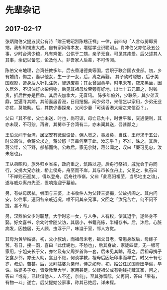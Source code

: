 先辈杂记
========================

2017-02-17
------------------------
张炳勋伯父提五叔公有诗「赠王甥昭烈陈甥正祥」一律，前四句「人言似舅即贤甥，我却知甥志大成。自有家风傳孝友，堪從学业识聪明」。肖冲伯父亦忆及五公事，少时台湾少粮，凡有鸡蛋，公供于二甥，亲子无食。可见其疼爱。后父述其人其事，余记以备忘，论及他人，非吾家人后辈，不可传阅。

陈伯父专地理，台湾任教多年，后去香港德美等国，尝职于联合国农业部。初，乡有婚约，悔之，妻以他女，生一子一女，后，离之再娶。
其子幼时聪敏，后于美国观影，遭身后人针扎注药，智退废矣；其女曾回黄华，时电未布，夜来黑坐，因久居外，不识油灯火柴何物，后见其祖母坟茔旁有好地，出七十五元置之，时钱贵，折后世亦是巨款。其后去加拿大，无音讯。
陈多年旅外，少联系，其少弟汉鼎，尝遍寻其踪，其前妻居香港，日用拮据，闻少弟寻，来信乞以家用，少弟无业亦贫，莫能助。后，其携少妻探亲，父问少妻「可读香港大嫂之来信否？」。

父曰「其不孝，父亡未送，时也，尚可谅，母亡已九十，时世平和，交通便利，其亦未现，不可恕。再者，其舅卒于台湾有二，亦未闻其送，吾甚鄙之」

王伯父间于台湾，居室安有微型设备，佣人觉之，事发矣，当诛，王母求于五公，时公高位，会蒋公求之，蒋公怒「吾辈何至于此，汝忘乎？」不准，诛之。其后，蒋公绊，公下野，郁郁而终。公故后，家无余财，蒋公闻之，叹曰「廉可见忠，汝未忘也」。

王从弟昭和，旅外归乡省亲，政府重之，筑路以迎。后舟行祭祖，戚党会于舟同行，父携大兄亦往，桥上侯舟。舟至而不岸，其与市长立舟上，父见之，执石曰「不岸则石迎矣」，得以登舟。后舟往市嶺，父曰「此高阳祖茔，当尽地主之谊」，遂与戚众离舟先至，置响炮迎于墓前。

另，有姑母居杭，尝函与三婆，上书收件人为父转三婆揭，父故拆阅之。其内问安，忆往事，遍问各亲戚近况，唯不问其亲兄事。父回之「汝兄苦亡，何不问不提，甚不周」

另，汉鼎伯父少时聪慧，大学时恋一女，与人争，人有权，使其退学，遂终身不娶。好文喜书，余幼时曾随父访，其居小，书籍充栋，半榻存书。后，沐后，心脏病发，因独居，无人顾，虫浮于尸，味溢于室，邻人方觉。

其母为黄华姑婆，初，父小叔幼，而祖母未老，祖父日老，常患身故后，母嫁子苦。有日，接一函，喜曰「此佳甥也，不愁也」，后其身故，家徒四壁，无一银可家用，宁姐夫长于父，亦忆及有父周岁首饰一套，后未见其踪，奇之。后祖母携子乞食乡邻，亦无人助，食且不继，何谈学教，祖母后因坛印事而早亡，时父十有七岁，叔幼，苦甚。后，父拜姑婆为亲母，侍之如母，初，姑公任民国青田学谕，早诛。姑婆多子女，皆受教至大学，家用甚足，父疑祖父或有物钱托藏其家，问之，答曰「或有，已转借他人，人不还，奈何」，至其弥留际，父再问，答曰「果有，有物一斗」遂亡。后父提姑公家事，称其已绝后，详未探。